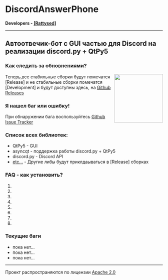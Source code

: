 # DiscordAnswerPhone 
**Developers - [[Rattysed]](https://github.com/Rattysed)**
___
## Автоотвечик-бот с GUI частью для Discord на реализации discord.py + QtPy5

### Как следить за обновнениями?
<p><img align=right src="https://user-images.githubusercontent.com/879756/65964779-3a067200-e423-11e9-9928-938b976af2c2.gif" height="155">
    
Теперь,все стабильные сборки будут помечатся [Release] и не стабильные сборки помечатся [Development] и будут доступны здесь, на [Github Releases](https://github.com/Embronian-IT-Industry/DiscordAnswerPhone/releases) 

### Я нашел баг или ошибку! 
При обнаружении бага воспользуйтесь [Github Issue Tracker](https://github.com/Embronian-IT-Industry/DiscordAnswerPhone/issues)

### Список всех библиотек:
 - QtPy5 - GUI 
 - asyncqt - поддержка работы discord.py + QtPy5
 - discord.py - Discord API
 - [etc...](https://Embronian-IT-Industry/DiscordAnswerPhone/releases) - Другие либы будут приклдаываться в [Release] сборках

### FAQ - как установить?
 1.
 2.
 3.
 4.
 5.
 6.
 7.
 8.
 

### Текущие баги
 - пока нет...
 - пока нет...
 - пока нет...
___
Проект распространяются по лицензии [Apache 2.0](https://github.com/Embronian-IT-Industry/DiscordAnswerPhone/blob/master/LICENSE)
</p>

 
